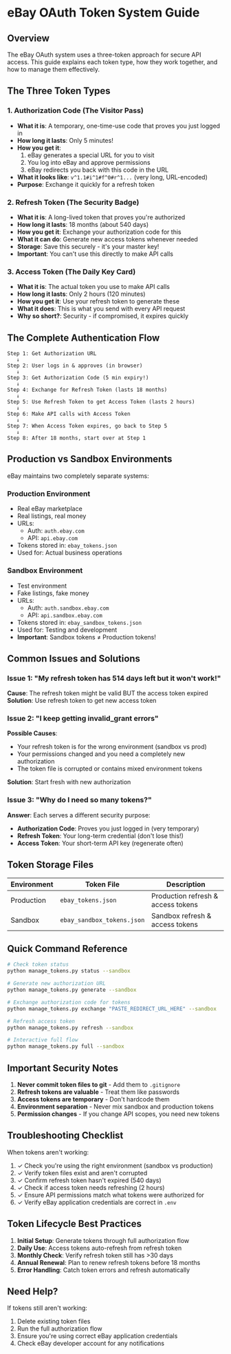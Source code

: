 # eBay OAuth Token System Guide

## Overview

The eBay OAuth system uses a three-token approach for secure API access. This guide explains each token type, how they work together, and how to manage them effectively.

## The Three Token Types

### 1. Authorization Code (The Visitor Pass)
- **What it is**: A temporary, one-time-use code that proves you just logged in
- **How long it lasts**: Only 5 minutes!
- **How you get it**: 
  1. eBay generates a special URL for you to visit
  2. You log into eBay and approve permissions
  3. eBay redirects you back with this code in the URL
- **What it looks like**: `v^1.1#i^1#f^0#r^1...` (very long, URL-encoded)
- **Purpose**: Exchange it quickly for a refresh token

### 2. Refresh Token (The Security Badge)
- **What it is**: A long-lived token that proves you're authorized
- **How long it lasts**: 18 months (about 540 days)
- **How you get it**: Exchange your authorization code for this
- **What it can do**: Generate new access tokens whenever needed
- **Storage**: Save this securely - it's your master key!
- **Important**: You can't use this directly to make API calls

### 3. Access Token (The Daily Key Card)
- **What it is**: The actual token you use to make API calls
- **How long it lasts**: Only 2 hours (120 minutes)
- **How you get it**: Use your refresh token to generate these
- **What it does**: This is what you send with every API request
- **Why so short?**: Security - if compromised, it expires quickly

## The Complete Authentication Flow

```
Step 1: Get Authorization URL
   ↓
Step 2: User logs in & approves (in browser)
   ↓
Step 3: Get Authorization Code (5 min expiry!)
   ↓
Step 4: Exchange for Refresh Token (lasts 18 months)
   ↓
Step 5: Use Refresh Token to get Access Token (lasts 2 hours)
   ↓
Step 6: Make API calls with Access Token
   ↓
Step 7: When Access Token expires, go back to Step 5
   ↓
Step 8: After 18 months, start over at Step 1
```

## Production vs Sandbox Environments

eBay maintains two completely separate systems:

### Production Environment
- Real eBay marketplace
- Real listings, real money
- URLs: 
  - Auth: `auth.ebay.com`
  - API: `api.ebay.com`
- Tokens stored in: `ebay_tokens.json`
- Used for: Actual business operations

### Sandbox Environment
- Test environment
- Fake listings, fake money
- URLs:
  - Auth: `auth.sandbox.ebay.com`
  - API: `api.sandbox.ebay.com`
- Tokens stored in: `ebay_sandbox_tokens.json`
- Used for: Testing and development
- **Important**: Sandbox tokens ≠ Production tokens!

## Common Issues and Solutions

### Issue 1: "My refresh token has 514 days left but it won't work!"
**Cause**: The refresh token might be valid BUT the access token expired
**Solution**: Use refresh token to get new access token

### Issue 2: "I keep getting invalid_grant errors"
**Possible Causes**:
- Your refresh token is for the wrong environment (sandbox vs prod)
- Your permissions changed and you need a completely new authorization
- The token file is corrupted or contains mixed environment tokens

**Solution**: Start fresh with new authorization

### Issue 3: "Why do I need so many tokens?"
**Answer**: Each serves a different security purpose:
- **Authorization Code**: Proves you just logged in (very temporary)
- **Refresh Token**: Your long-term credential (don't lose this!)
- **Access Token**: Your short-term API key (regenerate often)

## Token Storage Files

| Environment | Token File | Description |
|------------|------------|-------------|
| Production | `ebay_tokens.json` | Production refresh & access tokens |
| Sandbox | `ebay_sandbox_tokens.json` | Sandbox refresh & access tokens |

## Quick Command Reference

```bash
# Check token status
python manage_tokens.py status --sandbox

# Generate new authorization URL
python manage_tokens.py generate --sandbox

# Exchange authorization code for tokens
python manage_tokens.py exchange "PASTE_REDIRECT_URL_HERE" --sandbox

# Refresh access token
python manage_tokens.py refresh --sandbox

# Interactive full flow
python manage_tokens.py full --sandbox
```

## Important Security Notes

1. **Never commit token files to git** - Add them to `.gitignore`
2. **Refresh tokens are valuable** - Treat them like passwords
3. **Access tokens are temporary** - Don't hardcode them
4. **Environment separation** - Never mix sandbox and production tokens
5. **Permission changes** - If you change API scopes, you need new tokens

## Troubleshooting Checklist

When tokens aren't working:

1. ✓ Check you're using the right environment (sandbox vs production)
2. ✓ Verify token files exist and aren't corrupted
3. ✓ Confirm refresh token hasn't expired (540 days)
4. ✓ Check if access token needs refreshing (2 hours)
5. ✓ Ensure API permissions match what tokens were authorized for
6. ✓ Verify eBay application credentials are correct in `.env`

## Token Lifecycle Best Practices

1. **Initial Setup**: Generate tokens through full authorization flow
2. **Daily Use**: Access tokens auto-refresh from refresh token
3. **Monthly Check**: Verify refresh token still has >30 days
4. **Annual Renewal**: Plan to renew refresh tokens before 18 months
5. **Error Handling**: Catch token errors and refresh automatically

## Need Help?

If tokens still aren't working:
1. Delete existing token files
2. Run the full authorization flow
3. Ensure you're using correct eBay application credentials
4. Check eBay developer account for any notifications